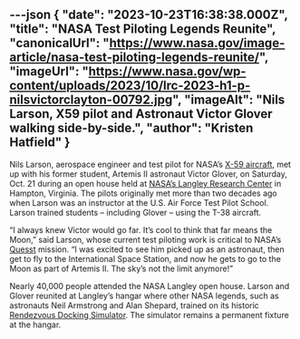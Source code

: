 ---json
{
  "date": "2023-10-23T16:38:38.000Z",
  "title": "NASA Test Piloting Legends Reunite",
  "canonicalUrl": "https://www.nasa.gov/image-article/nasa-test-piloting-legends-reunite/",
  "imageUrl": "https://www.nasa.gov/wp-content/uploads/2023/10/lrc-2023-h1-p-nilsvictorclayton-00792.jpg",
  "imageAlt": "Nils Larson, X59 pilot and Astronaut Victor Glover walking side-by-side.",
  "author": "Kristen Hatfield"
}
---

Nils Larson, aerospace engineer and test pilot for NASA’s [X-59 aircraft](https://www.nasa.gov/quesst-the-vehicle/), met up with his former student, Artemis II astronaut Victor Glover, on Saturday, Oct. 21 during an open house held at [NASA’s Langley Research Center](https://www.nasa.gov/langley/) in Hampton, Virginia. The pilots originally met more than two decades ago when Larson was an instructor at the U.S. Air Force Test Pilot School. Larson trained students – including Glover – using the T-38 aircraft.  

“I always knew Victor would go far. It’s cool to think that far means the Moon,” said Larson, whose current test piloting work is critical to NASA’s [Quesst](https://www.nasa.gov/mission/quesst/) mission. “I was excited to see him picked up as an astronaut, then get to fly to the International Space Station, and now he gets to go to the Moon as part of Artemis II. The sky’s not the limit anymore!” 

Nearly 40,000 people attended the NASA Langley open house. Larson and Glover reunited at Langley’s hangar where other NASA legends, such as astronauts Neil Armstrong and Alan Shepard, trained on its historic [Rendezvous Docking Simulator](https://www.nasa.gov/image-article/langley-rendezvous-docking-simulator/). The simulator remains a permanent fixture at the hangar.
